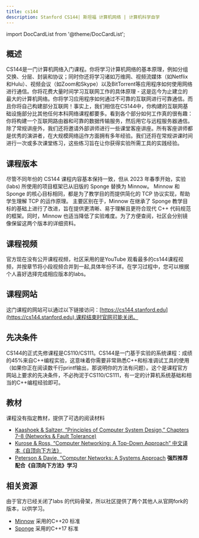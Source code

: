 ```yaml
---
title: cs144
description: Stanford CS144| 斯坦福 计算机网络 | 计算机科学自学
---
```


import DocCardList from '@theme/DocCardList';

## 概述
CS144是一门计算机网络入门课程。你将学习计算机网络的基本原理，例如分组交换、分层、封装和协议；同时你还将学习诸如万维网、视频流媒体（如Netflix和Hulu）、视频会议（如Zoom和Skype）以及BitTorrent等应用程序如何使用网络进行通信。你将花费大量时间学习互联网工作的具体原理 - 这是迄今为止建立的最大的计算机网络。你将学习应用程序如何通过不可靠的互联网进行可靠通信。而且你将自己构建部分互联网！事实上，我们相信在CS144中，你构建的互联网基础设施部分比其他任何本科网络课程都要多。看到各个部分如何工作真的很有趣：你将构建一个互联网路由器和可靠的数据传输服务，然后用它与远程服务器通信。除了常规讲座外，我们还将邀请外部讲师进行一些课堂客座讲座。所有客座讲师都是优秀的演讲者，在大规模网络运作方面拥有多年经验。我们还将在常规讲课时间进行一次或多次课堂练习，这些练习旨在让你获得实验所需工具的实践经验。

## 课程版本
尽管不同年份的 CS144 课程内容基本保持一致，但从 2023 年春季开始，实验 (labs) 所使用的项目框架已从旧版的 Sponge 替换为 Minnow。 Minnow 和 Sponge 的核心目标相同，都是为了教学目的而提供简化的 TCP 协议实现，帮助学生理解 TCP 的运作原理。 主要区别在于，Minnow 在继承了 Sponge 教学目标的基础上进行了改进，旨在提供更清晰、易于理解且更符合现代 C++ 代码规范的框架。同时，Minnow 也适当降低了实验难度。为了方便查阅，社区会分别镜像保留这两个版本的详细资料。

## 课程视频
官方现在没有公开课程视频，社区采用的是YouTube 观看最多的cs144课程视频，并按章节将小段视频合并到一起,具体年份不详。在学习过程中，您可以根据个人喜好选择完成相应版本的labs。

## 课程网站
这门课程的网站可以通过以下链接访问：[https://cs144.stanford.edu](https://cs144.stanford.edu),课程结束时官网可能关闭。

## 先决条件
CS144的正式先修课程是CS110/CS111。CS144是一门基于实验的系统课程：成绩的45%来自C++编程实验，这意味着你需要非常熟悉C++和标准调试工具的使用（如果你正在阅读数千行printf输出，那说明你的方法有问题）。这个是课程官方网站上要求的先决条件，不必拘泥于CS110/CS111，有一定的计算机系统基础和相当的C++编程经验即可。


## 教材
课程没有指定教材，提供了可选的阅读材料
- [Kaashoek & Saltzer, “Principles of Computer System Design,” Chapters 7–8 (Networks & Fault Tolerance)](https://ocw.mit.edu/courses/res-6-004-principles-of-computer-system-design-an-introduction-spring-2009/pages/online-textbook/)
- [Kurose & Ross, “Computer Networking: A Top-Down Approach” 中文译本《自顶向下方法》](https://github.com/TimorYang/Computer-Networking-Keith-Ross/blob/main/book/%E8%AE%A1%E7%AE%97%E6%9C%BA%E7%BD%91%E7%BB%9C-%E8%87%AA%E9%A1%B6%E5%90%91%E4%B8%8B%E6%96%B9%E6%B3%95%E7%AC%AC%E4%B8%83%E7%89%88.pdf)
- [Peterson & Davie, “Computer Networks: A Systems Approach](https://book.systemsapproach.org/)
**强烈推荐 配合《自顶向下方法》学习**

## 相关资源
由于官方已经关闭了labs 的代码骨架，所以社区提供了两个其他人从官网fork的版本，以供学习。
- [Minnow](https://github.com/flukehn/minnow) 采用的C++20 标准
- [Sponge](https://github.com/gene1974/sponge) 采用的C++17 标准

<DocCardList />